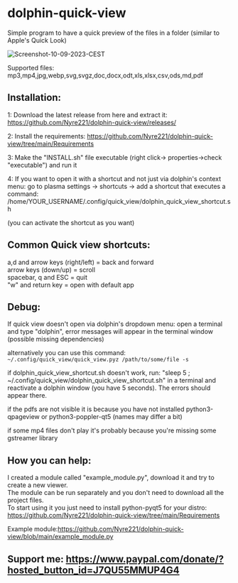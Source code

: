 # dolphin-quick-view
Simple program to have a quick preview of the files in a folder (similar to Apple's Quick Look)

![Screenshot-10-09-2023-CEST](https://github.com/Nyre221/dolphin-quick-view/assets/104171042/38bfe4e8-80da-4634-98d9-00a0f2a8c1ad)

Supported files: mp3,mp4,jpg,webp,svg,svgz,doc,docx,odt,xls,xlsx,csv,ods,md,pdf

## Installation:
1: Download the latest release from here and extract it: https://github.com/Nyre221/dolphin-quick-view/releases/

2: Install the requirements: https://github.com/Nyre221/dolphin-quick-view/tree/main/Requirements

3: Make the "INSTALL.sh" file executable (right click-> properties->check "executable") and run it

4: If you want to open it with a shortcut and not just via dolphin's context menu:
go to plasma settings -> shortcuts -> add a shortcut that executes a command: /home/YOUR_USERNAME/.config/quick_view/dolphin_quick_view_shortcut.sh 

(you can activate the shortcut as you want)


## Common Quick view shortcuts:
a,d and arrow keys (right/left) = back and forward  
arrow keys (down/up) = scroll  
spacebar, q and ESC = quit  
"w" and return key = open with default app   


## Debug:
If quick view doesn't open via dolphin's dropdown menu:
open a terminal and type "dolphin", error messages will appear in the terminal window (possible missing dependencies)

alternatively you can use this command: `~/.config/quick_view/quick_view.pyz /path/to/some/file -s`

if dolphin_quick_view_shortcut.sh doesn't work, run: "sleep 5 ; ~/.config/quick_view/dolphin_quick_view_shortcut.sh" in a terminal and reactivate a dolphin window (you have 5 seconds).
The errors should appear there.

if the pdfs are not visible it is because you have not installed python3-qpageview or python3-poppler-qt5 (names may differ a bit)

if some mp4 files don't play it's probably because you're missing some gstreamer library


## How you can help:
I created a module called "example_module.py", download it and try to create a new viewer.  
The module can be run separately and you don't need to download all the project files.  
To start using it you just need to install python-pyqt5 for your distro: https://github.com/Nyre221/dolphin-quick-view/tree/main/Requirements

Example module:https://github.com/Nyre221/dolphin-quick-view/blob/main/example_module.py

## Support me: https://www.paypal.com/donate/?hosted_button_id=J7QU55MMUP4G4
